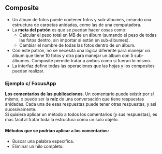 ## Composite
- Un álbum de fotos puede contener fotos y sub-álbumes, creando una estructura de carpetas anidadas, como las de una computadora.
- La **meta del patrón** es que se puedan hacer cosas como:
    - Calcular el peso total en MB de un álbum (sumando el peso de todas las fotos dentro, sin importar si están en sub-álbumes).
    - Cambiar el nombre de todas las fotos dentro de un álbum.
- Con este patrón, no se necesita una lógica diferente para manejar un álbum que tiene 10 fotos y otra para manejar un álbum con 5 sub-álbumes. Composite permite tratar a ambos como si fueran lo mismo.
- La interfaz define todas las operaciones que las hojas y los composites puedan realizar.
### Ejemplo c/ FocusApp
**Los comentarios de las publicaciones**. Un comentario puede existir por sí mismo, o puede ser la **raíz** de una conversación que tiene respuestas anidadas. Cada una de esas respuestas puede tener otras respuestas, y así sucesivamente.
<br> Si quisiera aplicar un método a todos los comentarios (y sus respuestas), es más fácil al tratar toda la estructura como un solo objeto.
#### Métodos que se podrían aplicar a los comentarios:
- Buscar una palabra específica.
- Eliminar un hilo completo.

